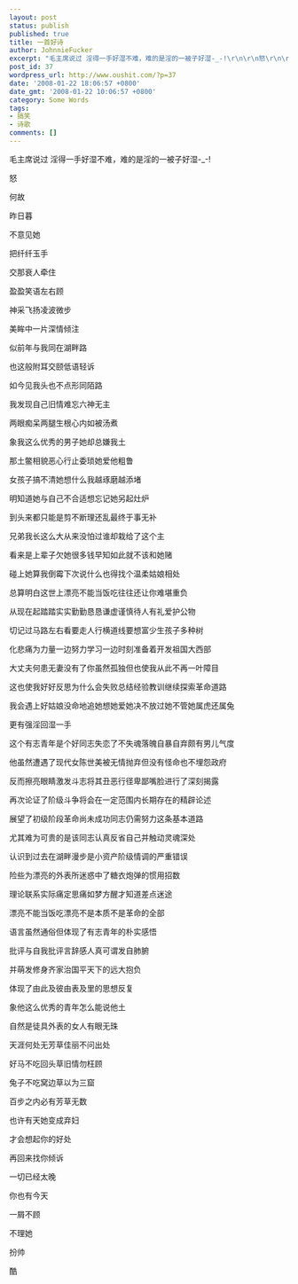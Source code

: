 ```yaml
---
layout: post
status: publish
published: true
title: 一首好诗
author: JohnnieFucker
excerpt: "毛主席说过 淫得一手好湿不难，难的是淫的一被子好湿-_-!\r\n\r\n怒\r\n\r\n何故\r\n\r\n昨日暮\r\n\r\n不意见她\r\n\r\n把纤纤玉手\r\n\r\n交那衰人牵住\r\n\r\n盈盈笑语左右顾\r\n\r\n神采飞扬凌波微步\r\n\r\n美眸中一片深情倾注\r\n\r\n似前年与我同在湖畔路\r\n\r\n也这般附耳交颐低语轻诉\r\n\r\n如今见我头也不点形同陌路\r\n\r\n我发现自己旧情难忘六神无主\r\n\r\n两眼痴呆两腿生根心内如被汤煮\r\n\r\n象我这么优秀的男子她却总嫌我土\r\n\r\n那土鳖相貌恶心行止委琐她爱他粗鲁\r\n\r\n女孩子搞不清她想什么我越琢磨越添堵\r\n\r\n明知道她与自己不合适想忘记她另起灶炉\r\n\r\n到头来都只能是剪不断理还乱最终于事无补\r\n\r\n兄弟我长这么大从来没怕过谁却栽给了这个主\r\n\r\n看来是上辈子欠她很多钱早知如此就不该和她赌\r\n\r\n碰上她算我倒霉下次说什么也得找个温柔姑娘相处\r\n\r\n总算明白这世上漂亮不能当饭吃往往还让你难堪重负\r\n\r\n从现在起踏踏实实勤勤恳恳谦虚谨慎待人有礼爱护公物\r\n\r\n切记过马路左右看要走人行横道线要想富少生孩子多种树\r\n\r\n化悲痛为力量一边努力学习一边时刻准备着开发祖国大西部\r\n\r\n大丈夫何患无妻没有了你虽然孤独但也使我从此不再一叶障目\r\n\r\n这也使我好好反思为什么会失败总结经验教训继续探索革命道路\r\n\r\n我会遇上好姑娘没命地追她想她爱她决不放过她不管她属虎还属兔\r\n\r\n"
post_id: 37
wordpress_url: http://www.oushit.com/?p=37
date: '2008-01-22 18:06:57 +0800'
date_gmt: '2008-01-22 10:06:57 +0800'
category: Some Words
tags:
- 搞笑
- 诗歌
comments: []
---
```

<p>毛主席说过 淫得一手好湿不难，难的是淫的一被子好湿-_-!</p>
<p>怒</p>
<p>何故</p>
<p>昨日暮</p>
<p>不意见她</p>
<p>把纤纤玉手</p>
<p>交那衰人牵住</p>
<p>盈盈笑语左右顾</p>
<p>神采飞扬凌波微步</p>
<p>美眸中一片深情倾注</p>
<p>似前年与我同在湖畔路</p>
<p>也这般附耳交颐低语轻诉</p>
<p>如今见我头也不点形同陌路</p>
<p>我发现自己旧情难忘六神无主</p>
<p>两眼痴呆两腿生根心内如被汤煮</p>
<p>象我这么优秀的男子她却总嫌我土</p>
<p>那土鳖相貌恶心行止委琐她爱他粗鲁</p>
<p>女孩子搞不清她想什么我越琢磨越添堵</p>
<p>明知道她与自己不合适想忘记她另起灶炉</p>
<p>到头来都只能是剪不断理还乱最终于事无补</p>
<p>兄弟我长这么大从来没怕过谁却栽给了这个主</p>
<p>看来是上辈子欠她很多钱早知如此就不该和她赌</p>
<p>碰上她算我倒霉下次说什么也得找个温柔姑娘相处</p>
<p>总算明白这世上漂亮不能当饭吃往往还让你难堪重负</p>
<p>从现在起踏踏实实勤勤恳恳谦虚谨慎待人有礼爱护公物</p>
<p>切记过马路左右看要走人行横道线要想富少生孩子多种树</p>
<p>化悲痛为力量一边努力学习一边时刻准备着开发祖国大西部</p>
<p>大丈夫何患无妻没有了你虽然孤独但也使我从此不再一叶障目</p>
<p>这也使我好好反思为什么会失败总结经验教训继续探索革命道路</p>
<p>我会遇上好姑娘没命地追她想她爱她决不放过她不管她属虎还属兔</p>
<p><!--break--><a id="more-37"></a></p>
<p>更有强淫回湿一手</p>
<p>这个有志青年是个好同志失恋了不失魂落魄自暴自弃颇有男儿气度</p>
<p>他虽然遭遇了现代女陈世美被无情抛弃但没有怪命也不埋怨政府</p>
<p>反而擦亮眼睛激发斗志将其丑恶行径卑鄙嘴脸进行了深刻揭露</p>
<p>再次论证了阶级斗争将会在一定范围内长期存在的精辟论述</p>
<p>展望了初级阶段革命尚未成功同志仍需努力这条基本道路</p>
<p>尤其难为可贵的是该同志认真反省自己并触动灵魂深处</p>
<p>认识到过去在湖畔漫步是小资产阶级情调的严重错误</p>
<p>险些为漂亮的外表所迷惑中了糖衣炮弹的惯用招数</p>
<p>理论联系实际痛定思痛如梦方醒才知道差点迷途</p>
<p>漂亮不能当饭吃漂亮不是本质不是革命的全部</p>
<p>语言虽然通俗但体现了有志青年的朴实感悟</p>
<p>批评与自我批评言辞感人真可谓发自肺腑</p>
<p>并萌发修身齐家治国平天下的远大抱负</p>
<p>体现了由此及彼由表及里的思想反复</p>
<p>象他这么优秀的青年怎么能说他土</p>
<p>自然是徒具外表的女人有眼无珠</p>
<p>天涯何处无芳草佳丽不问出处</p>
<p>好马不吃回头草旧情勿枉顾</p>
<p>兔子不吃窝边草以为三窟</p>
<p>百步之内必有芳草无数</p>
<p>也许有天她变成弃妇</p>
<p>才会想起你的好处</p>
<p>再回来找你倾诉</p>
<p>一切已经太晚</p>
<p>你也有今天</p>
<p>一屑不顾</p>
<p>不理她</p>
<p>扮帅</p>
<p>酷</p>
